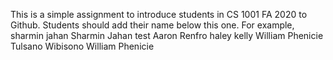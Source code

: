 This is a simple assignment to introduce students in CS 1001 FA 2020 to Github. Students should add their name below this one. For example,
sharmin jahan
Sharmin Jahan test
Aaron Renfro
haley kelly
William Phenicie
Tulsano Wibisono
William Phenicie
